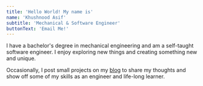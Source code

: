 ```yaml
---
title: 'Hello World! My name is'
name: 'Khushnood Asif'
subtitle: 'Mechanical & Software Engineer'
buttonText: 'Email Me!'
---
```


I have a bachelor's degree in mechanical engineering and am a self-taught software engineer. I enjoy exploring new things and creating something new and unique.

Occasionally, I post small projects on my [blog](https://blog.khushnoodasif.com/) to share my thoughts and show off some of my skills as an engineer and life-long learner.